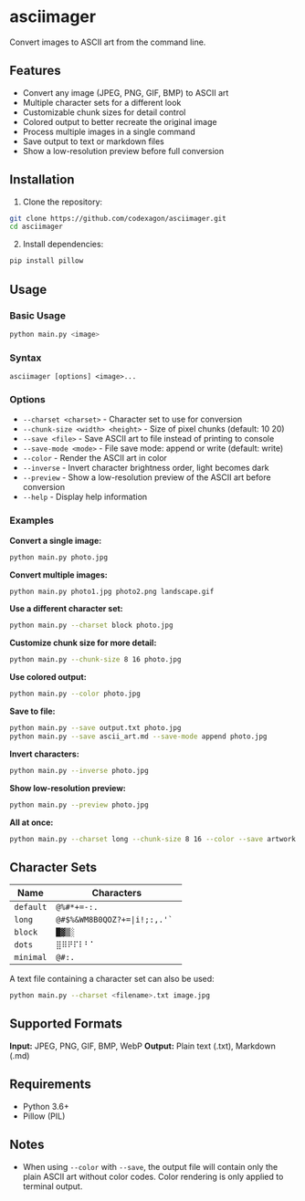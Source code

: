 # asciimager

Convert images to ASCII art from the command line.

## Features

- Convert any image (JPEG, PNG, GIF, BMP) to ASCII art
- Multiple character sets for a different look
- Customizable chunk sizes for detail control
- Colored output to better recreate the original image
- Process multiple images in a single command
- Save output to text or markdown files
- Show a low-resolution preview before full conversion

## Installation

1. Clone the repository:
```bash
git clone https://github.com/codexagon/asciimager.git
cd asciimager
```

2. Install dependencies:
```bash
pip install pillow
```

## Usage

### Basic Usage
```bash
python main.py <image>
```

### Syntax
```
asciimager [options] <image>...
```

### Options

- `--charset <charset>` - Character set to use for conversion
- `--chunk-size <width> <height>` - Size of pixel chunks (default: 10 20)
- `--save <file>` - Save ASCII art to file instead of printing to console
- `--save-mode <mode>` - File save mode: append or write (default: write)
- `--color` - Render the ASCII art in color
- `--inverse` - Invert character brightness order, light becomes dark
- `--preview` - Show a low-resolution preview of the ASCII art before conversion
- `--help` - Display help information

### Examples

**Convert a single image:**
```bash
python main.py photo.jpg
```

**Convert multiple images:**
```bash
python main.py photo1.jpg photo2.png landscape.gif
```

**Use a different character set:**
```bash
python main.py --charset block photo.jpg
```

**Customize chunk size for more detail:**
```bash
python main.py --chunk-size 8 16 photo.jpg
```

**Use colored output:**
```bash
python main.py --color photo.jpg
```

**Save to file:**
```bash
python main.py --save output.txt photo.jpg
python main.py --save ascii_art.md --save-mode append photo.jpg
```

**Invert characters:**
```bash
python main.py --inverse photo.jpg
```

**Show low-resolution preview:**
```bash
python main.py --preview photo.jpg
```

**All at once:**
```bash
python main.py --charset long --chunk-size 8 16 --color --save artwork.txt --inverse --preview photo1.jpg photo2.png
```

## Character Sets

| Name | Characters |
|------|------------|
| `default` | `@%#*+=-:. ` |
| `long` | ``@#$%&WM8B0QOZ?+=\|i!;:,.'` `` |
| `block` | `█▓▒░ ` |
| `dots` | `⣿⠿⠟⠏⠇⠃⠁⠀` |
| `minimal` | `@#:. ` |

A text file containing a character set can also be used:
```bash
python main.py --charset <filename>.txt image.jpg
```

## Supported Formats

**Input:** JPEG, PNG, GIF, BMP, WebP
**Output:** Plain text (.txt), Markdown (.md)

## Requirements

- Python 3.6+
- Pillow (PIL)

## Notes
- When using `--color` with `--save`, the output file will contain only the plain ASCII art without color codes. Color rendering is only applied to terminal output.